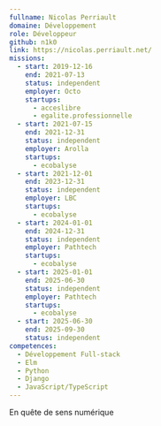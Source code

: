 ```yaml
---
fullname: Nicolas Perriault
domaine: Développement
role: Développeur
github: n1k0
link: https://nicolas.perriault.net/
missions:
  - start: 2019-12-16
    end: 2021-07-13
    status: independent
    employer: Octo
    startups:
      - acceslibre
      - egalite.professionnelle
  - start: 2021-07-15
    end: 2021-12-31
    status: independent
    employer: Arolla
    startups:
      - ecobalyse
  - start: 2021-12-01
    end: 2023-12-31
    status: independent
    employer: LBC
    startups:
      - ecobalyse
  - start: 2024-01-01
    end: 2024-12-31
    status: independent
    employer: Pathtech
    startups:
      - ecobalyse
  - start: 2025-01-01
    end: 2025-06-30
    status: independent
    employer: Pathtech
    startups:
      - ecobalyse
  - start: 2025-06-30
    end: 2025-09-30
    status: independent
competences:
  - Développement Full-stack
  - Elm
  - Python
  - Django
  - JavaScript/TypeScript
---
```

En quête de sens numérique
